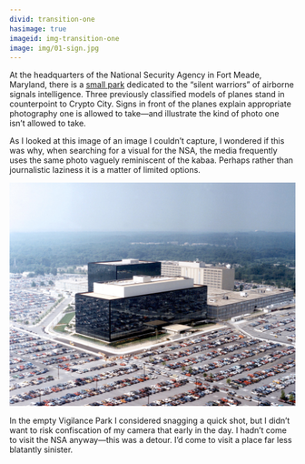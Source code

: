 ```yaml
---
divid: transition-one
hasimage: true
imageid: img-transition-one
image: img/01-sign.jpg
---
```

At the headquarters of the National Security Agency in Fort Meade, Maryland, there is a [small park](http://www.nsa.gov/about/cryptologic_heritage/vigilance_park/index.shtml) dedicated to the “silent warriors” of airborne signals intelligence. Three previously classified models of planes stand in counterpoint to Crypto City. Signs in front of the planes explain appropriate photography one is allowed to take—and illustrate the kind of photo one isn’t allowed to take. 

As I looked at this image of an image I couldn’t capture, I wondered if this was why, when searching for a visual for the NSA, the media frequently uses the same photo vaguely reminiscent of the kabaa. Perhaps rather than journalistic laziness it is a matter of limited options. 

<img src="img/NSA_HQ.jpg" />

In the empty Vigilance Park I considered snagging a quick shot, but I didn’t want to risk confiscation of my camera that early in the day. I hadn’t come to visit the NSA anyway—this was a detour. I’d come to visit a place far less blatantly sinister. 